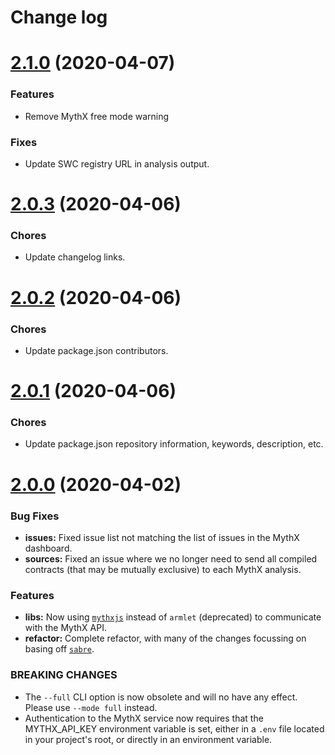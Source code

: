 # Change log

# [2.1.0](https://github.com/embarklabs/embark-mythx/compare/v2.0.3...v2.1.0) (2020-04-07)

### Features
- Remove MythX free mode warning

### Fixes
- Update SWC registry URL in analysis output.

# [2.0.3](https://github.com/embarklabs/embark-mythx/compare/v2.0.2...v2.0.3) (2020-04-06)

### Chores

- Update changelog links.

# [2.0.2](https://github.com/embarklabs/embark-mythx/compare/v2.0.1...v2.0.2) (2020-04-06)

### Chores

- Update package.json contributors.

# [2.0.1](https://github.com/embarklabs/embark-mythx/compare/v2.0.0...v2.0.1) (2020-04-06)

### Chores

- Update package.json repository information, keywords, description, etc.

# [2.0.0](https://github.com/embarklabs/embark-mythx/compare/v1.0.3...v2.0.0) (2020-04-02)

### Bug Fixes

- **issues:** Fixed issue list not matching the list of issues in the MythX dashboard.
- **sources:** Fixed an issue where we no longer need to send all compiled contracts (that may be mutually exclusive) to each MythX analysis.

### Features

- **libs:** Now using [`mythxjs`](https://github.com/ConsenSys/mythxjs) instead of `armlet` (deprecated) to communicate with the MythX API.
- **refactor:** Complete refactor, with many of the changes focussing on basing off [`sabre`](https://github.com/b-mueller/sabre).

### BREAKING CHANGES

- The `--full` CLI option is now obsolete and will no have any effect. Please use `--mode full` instead.
- Authentication to the MythX service now requires that the MYTHX_API_KEY environment variable is set, either in a `.env` file located in your project's root, or directly in an environment variable.

[bug]: https://github.com/ethereum/web3.js/issues/3283
